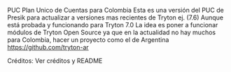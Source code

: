 PUC Plan Unico de Cuentas para Colombia
Esta es una versión del PUC de Presik para actualizar a versiones mas recientes de Tryton ej. (7.6)
Aunque está probada y funcionando para Tryton 7.0
La idea es poner a funcionar módulos de Tryton Open Source ya que en la actualidad no hay muchos para Colombia, hacer un proyecto como el de Argentina https://github.com/tryton-ar

Créditos: Ver créditos y README
